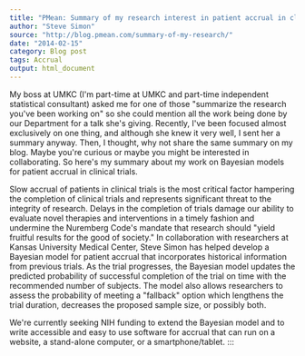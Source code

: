 ```yaml
---
title: "PMean: Summary of my research interest in patient accrual in clinical trials."
author: "Steve Simon"
source: "http://blog.pmean.com/summary-of-my-research/"
date: "2014-02-15"
category: Blog post
tags: Accrual
output: html_document
---
```


My boss at UMKC (I'm part-time at UMKC and part-time independent
statistical consultant) asked me for one of those "summarize the
research you've been working on" so she could mention all the work being
done by our Department for a talk she's giving. Recently, I've been
focused almost exclusively on one thing, and although she knew it very
well, I sent her a summary anyway. Then, I thought, why not share the
same summary on my blog. Maybe you're curious or maybe you might be
interested in collaborating. So here's my summary about my work on
Bayesian models for patient accrual in clinical trials.

<!---More--->

Slow accrual of patients in clinical trials is the most critical factor
hampering the completion of clinical trials and represents significant
threat to the integrity of research. Delays in the completion of trials
damage our ability to evaluate novel therapies and interventions in a
timely fashion and undermine the Nuremberg Code's mandate that research
should "yield fruitful results for the good of society." In
collaboration with researchers at Kansas University Medical Center,
Steve Simon has helped develop a Bayesian model for patient accrual that
incorporates historical information from previous trials. As the trial
progresses, the Bayesian model updates the predicted probability of
successful completion of the trial on time with the recommended number
of subjects. The model also allows researchers to assess the probability
of meeting a "fallback" option which lengthens the trial duration,
decreases the proposed sample size, or possibly both.

We're currently seeking NIH funding to extend the Bayesian model and to
write accessible and easy to use software for accrual that can run on a
website, a stand-alone computer, or a smartphone/tablet.
:::

